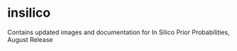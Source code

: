 # insilico
Contains updated images and documentation for In Silico Prior Probabilities, August Release
